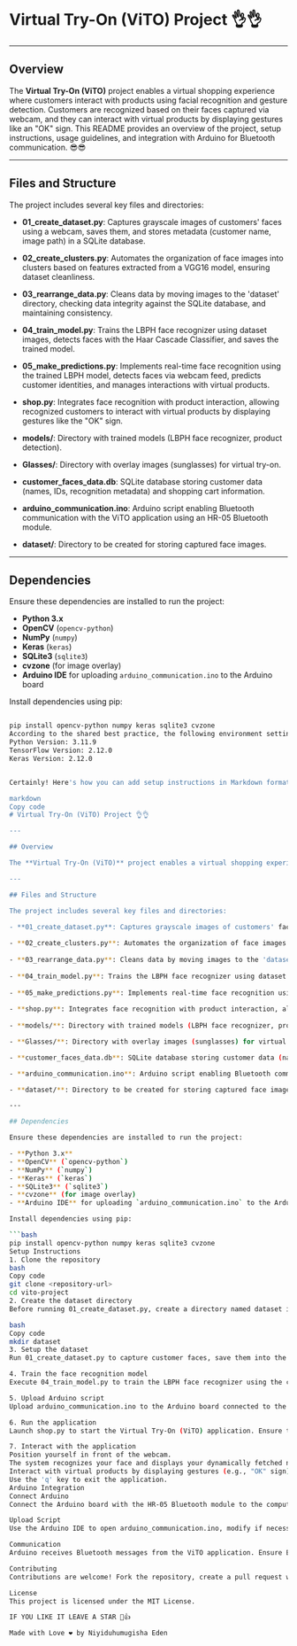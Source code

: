 # Virtual Try-On (ViTO) Project 👌👌

---

## Overview

The **Virtual Try-On (ViTO)** project enables a virtual shopping experience where customers interact with products using facial recognition and gesture detection. Customers are recognized based on their faces captured via webcam, and they can interact with virtual products by displaying gestures like an "OK" sign. This README provides an overview of the project, setup instructions, usage guidelines, and integration with Arduino for Bluetooth communication. 😎😎

---

## Files and Structure

The project includes several key files and directories:

- **01_create_dataset.py**: Captures grayscale images of customers' faces using a webcam, saves them, and stores metadata (customer name, image path) in a SQLite database.
  
- **02_create_clusters.py**: Automates the organization of face images into clusters based on features extracted from a VGG16 model, ensuring dataset cleanliness.
  
- **03_rearrange_data.py**: Cleans data by moving images to the 'dataset' directory, checking data integrity against the SQLite database, and maintaining consistency.
  
- **04_train_model.py**: Trains the LBPH face recognizer using dataset images, detects faces with the Haar Cascade Classifier, and saves the trained model.
  
- **05_make_predictions.py**: Implements real-time face recognition using the trained LBPH model, detects faces via webcam feed, predicts customer identities, and manages interactions with virtual products.
  
- **shop.py**: Integrates face recognition with product interaction, allowing recognized customers to interact with virtual products by displaying gestures like the "OK" sign.
  
- **models/**: Directory with trained models (LBPH face recognizer, product detection).

- **Glasses/**: Directory with overlay images (sunglasses) for virtual try-on.

- **customer_faces_data.db**: SQLite database storing customer data (names, IDs, recognition metadata) and shopping cart information.

- **arduino_communication.ino**: Arduino script enabling Bluetooth communication with the ViTO application using an HR-05 Bluetooth module.

- **dataset/**: Directory to be created for storing captured face images.

---

## Dependencies

Ensure these dependencies are installed to run the project:

- **Python 3.x**
- **OpenCV** (`opencv-python`)
- **NumPy** (`numpy`)
- **Keras** (`keras`)
- **SQLite3** (`sqlite3`)
- **cvzone** (for image overlay)
- **Arduino IDE** for uploading `arduino_communication.ino` to the Arduino board

Install dependencies using pip:

```bash

pip install opencv-python numpy keras sqlite3 cvzone
According to the shared best practice, the following environment setting is likely to help you make it:
Python Version: 3.11.9
TensorFlow Version: 2.12.0
Keras Version: 2.12.0


Certainly! Here's how you can add setup instructions in Markdown format to your README.md file:

markdown
Copy code
# Virtual Try-On (ViTO) Project 👌👌

---

## Overview

The **Virtual Try-On (ViTO)** project enables a virtual shopping experience where customers interact with products using facial recognition and gesture detection. Customers are recognized based on their faces captured via webcam, and they can interact with virtual products by displaying gestures like an "OK" sign. This README provides an overview of the project, setup instructions, usage guidelines, and integration with Arduino for Bluetooth communication. 😎😎

---

## Files and Structure

The project includes several key files and directories:

- **01_create_dataset.py**: Captures grayscale images of customers' faces using a webcam, saves them, and stores metadata (customer name, image path) in a SQLite database.
  
- **02_create_clusters.py**: Automates the organization of face images into clusters based on features extracted from a VGG16 model, ensuring dataset cleanliness.
  
- **03_rearrange_data.py**: Cleans data by moving images to the 'dataset' directory, checking data integrity against the SQLite database, and maintaining consistency.
  
- **04_train_model.py**: Trains the LBPH face recognizer using dataset images, detects faces with the Haar Cascade Classifier, and saves the trained model.
  
- **05_make_predictions.py**: Implements real-time face recognition using the trained LBPH model, detects faces via webcam feed, predicts customer identities, and manages interactions with virtual products.
  
- **shop.py**: Integrates face recognition with product interaction, allowing recognized customers to interact with virtual products by displaying gestures like the "OK" sign.
  
- **models/**: Directory with trained models (LBPH face recognizer, product detection).

- **Glasses/**: Directory with overlay images (sunglasses) for virtual try-on.

- **customer_faces_data.db**: SQLite database storing customer data (names, IDs, recognition metadata) and shopping cart information.

- **arduino_communication.ino**: Arduino script enabling Bluetooth communication with the ViTO application using an HR-05 Bluetooth module.

- **dataset/**: Directory to be created for storing captured face images.

---

## Dependencies

Ensure these dependencies are installed to run the project:

- **Python 3.x**
- **OpenCV** (`opencv-python`)
- **NumPy** (`numpy`)
- **Keras** (`keras`)
- **SQLite3** (`sqlite3`)
- **cvzone** (for image overlay)
- **Arduino IDE** for uploading `arduino_communication.ino` to the Arduino board

Install dependencies using pip:

```bash
pip install opencv-python numpy keras sqlite3 cvzone
Setup Instructions
1. Clone the repository
bash
Copy code
git clone <repository-url>
cd vito-project
2. Create the dataset directory
Before running 01_create_dataset.py, create a directory named dataset in the root of the project:

bash
Copy code
mkdir dataset
3. Setup the dataset
Run 01_create_dataset.py to capture customer faces, save them into the dataset directory, and populate the SQLite database with customer metadata.

4. Train the face recognition model
Execute 04_train_model.py to train the LBPH face recognizer using the captured dataset.

5. Upload Arduino script
Upload arduino_communication.ino to the Arduino board connected to the HR-05 Bluetooth module.

6. Run the application
Launch shop.py to start the Virtual Try-On (ViTO) application. Ensure the webcam is connected and functioning properly.

7. Interact with the application
Position yourself in front of the webcam.
The system recognizes your face and displays your dynamically fetched name from the SQLite database.
Interact with virtual products by displaying gestures (e.g., "OK" sign) to add them to the shopping cart.
Use the 'q' key to exit the application.
Arduino Integration
Connect Arduino
Connect the Arduino board with the HR-05 Bluetooth module to the computer running the ViTO application.

Upload Script
Use the Arduino IDE to open arduino_communication.ino, modify if necessary, and upload it to the Arduino board.

Communication
Arduino receives Bluetooth messages from the ViTO application. Ensure Bluetooth communication settings (e.g., baud rate) match in both the Arduino script and Python code.

Contributing
Contributions are welcome! Fork the repository, create a pull request with proposed changes.

License
This project is licensed under the MIT License.

IF YOU LIKE IT LEAVE A STAR 🤣👍

Made with Love ❤️ by Niyiduhumugisha Eden
